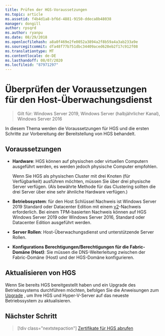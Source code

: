 ```yaml
---
title: Prüfen der HGS-Voraussetzungen
ms.topic: article
ms.assetid: f4b4d1a8-bf6d-4881-9150-ddeca8b48038
manager: dongill
author: rpsqrd
ms.author: ryanpu
ms.date: 08/29/2018
ms.openlocfilehash: a8a0f469e2fe0052a3894a2f8b59a4a3ab233a9e
ms.sourcegitcommit: dfa48f77b751dbc34409aced628eb2f17c912f08
ms.translationtype: MT
ms.contentlocale: de-DE
ms.lasthandoff: 08/07/2020
ms.locfileid: "87971297"
---
```

# <a name="review-prerequisites-for-the-host-guardian-service"></a>Überprüfen der Voraussetzungen für den Host-Überwachungsdienst

>Gilt für: Windows Server 2019, Windows Server (halbjährlicher Kanal), Windows Server 2016


In diesem Thema werden die Voraussetzungen für HGS und die ersten Schritte zur Vorbereitung der Bereitstellung von HGS behandelt.

## <a name="prerequisites"></a>Voraussetzungen

-   **Hardware**: HGS können auf physischen oder virtuellen Computern ausgeführt werden, es werden jedoch physische Computer empfohlen.

    Wenn Sie HGS als physischen Cluster mit drei Knoten (für Verfügbarkeit) ausführen möchten, müssen Sie über drei physische Server verfügen. (Als bewährte Methode für das Clustering sollten die drei Server über eine sehr ähnliche Hardware verfügen.)

-   **Betriebssystem**: für den Host Schlüssel Nachweis ist Windows Server 2019 Standard oder Datacenter Edition mit einem [v2](guarded-fabric-tpm-trusted-attestation-capturing-hardware.md#versioned-attestation-policies)-Nachweis erforderlich. Bei einem TPM-basierten Nachweis können auf HGS Windows Server 2019 oder Windows Server 2016, Standard oder Datacenter Edition ausgeführt werden.

-   **Server Rollen**: Host-Überwachungsdienst und unterstützende Server Rollen.

-   **Konfigurations Berechtigungen/Berechtigungen für die Fabric-Domäne (Host)**: Sie müssen die DNS-Weiterleitung zwischen der Fabric-Domäne (Host) und der HGS-Domäne konfigurieren.

## <a name="upgrading-hgs"></a>Aktualisieren von HGS

Wenn Sie bereits HGS bereitgestellt haben und ein Upgrade des Betriebssystems durchführen möchten, befolgen Sie die Anweisungen zum [Upgrade](guarded-fabric-upgrade-to-2019.md) , um Ihre HGS und Hyper-V-Server auf das neueste Betriebssystem zu aktualisieren.

## <a name="next-step"></a>Nächster Schritt

> [!div class="nextstepaction"]
> [Zertifikate für HGS abrufen](guarded-fabric-obtain-certs.md)